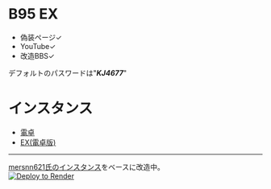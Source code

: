 # B95 EX  

- 偽装ページ✓  
- YouTube✓
- 改造BBS✓  

デフォルトのパスワードは"***KJ4677***"  

# インスタンス  
- [電卓](https://github.com/beta9514/B95_calculator)  
- [EX(電卓版)](https://github.com/beta9514/B95_EX-calculator)
---
[mersnn621氏のインスタンス](https://github.com/mersnn621/yuki-bbs)をベースに改造中。  
<a href="https://render.com/deploy?repo=https://github.com/beta9514/B95_ex">
<img src="https://render.com/images/deploy-to-render-button.svg" alt="Deploy to Render">
</a>
